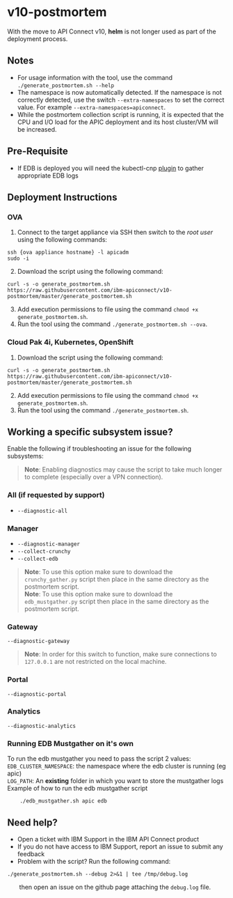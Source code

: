 # v10-postmortem
With the move to API Connect v10, **helm** is not longer used as part of the deployment process.


## Notes
- For usage information with the tool, use the command `./generate_postmortem.sh --help`
- The namespace is now automatically detected.  If the namespace is not correctly detected, use the switch `--extra-namespaces` to set the correct value.  For example `--extra-namespaces=apiconnect`.
- While the postmortem collection script is running, it is expected that the CPU and I/O load for the APIC deployment and its host cluster/VM will be increased. 

## Pre-Requisite
- If EDB is deployed you will need the kubectl-cnp [plugin](https://www.enterprisedb.com/docs/postgres_for_kubernetes/latest/cnp-plugin) to gather appropriate EDB logs

## Deployment Instructions
### OVA
1. Connect to the target appliance via SSH then switch to the _root user_ using the following commands:
```shell
ssh {ova appliance hostname} -l apicadm
sudo -i
```
2.  Download the script using the following command:
```shell
curl -s -o generate_postmortem.sh https://raw.githubusercontent.com/ibm-apiconnect/v10-postmortem/master/generate_postmortem.sh
```
3.  Add execution permissions to file using the command `chmod +x generate_postmortem.sh`.
4.  Run the tool using the command `./generate_postmortem.sh --ova`.

### Cloud Pak 4i, Kubernetes, OpenShift
1.  Download the script using the following command:
```shell
curl -s -o generate_postmortem.sh https://raw.githubusercontent.com/ibm-apiconnect/v10-postmortem/master/generate_postmortem.sh
```
2.  Add execution permissions to file using the command `chmod +x generate_postmortem.sh`.
3.  Run the tool using the command `./generate_postmortem.sh`.


## Working a specific subsystem issue?
Enable the following if troubleshooting an issue for the following subsystems:  
> **Note**: Enabling diagnostics may cause the script to take much longer to complete (especially over a VPN connection).
### All (if requested by support)
- `--diagnostic-all`
### Manager
- `--diagnostic-manager`
- `--collect-crunchy`
- `--collect-edb`<br />
> **Note**: To use this option make sure to download the `crunchy_gather.py` script then place in the same directory as the postmortem script.   
> **Note**: To use this option make sure to download the `edb_mustgather.py` script then place in the same directory as the postmortem script.
### Gateway
`--diagnostic-gateway`
> **Note**: In order for this switch to function, make sure connections to `127.0.0.1` are not restricted on the local machine.
### Portal
`--diagnostic-portal`
### Analytics
`--diagnostic-analytics`

### Running EDB Mustgather on it's own   
To run the edb mustgather you need to pass the script 2 values:   
`EDB_CLUSTER_NAMESPACE`: the namespace where the edb cluster is running (eg apic)  
`LOG_PATH`: An **existing** folder in which you want to store the mustgather logs
Example of how to run the edb mustgather script
```
    ./edb_mustgather.sh apic edb
```

## Need help?
-  Open a ticket with IBM Support in the IBM API Connect product
-  If you do not have access to IBM Support, report an issue to submit any feedback
-  Problem with the script?  Run the following command:
```shell
./generate_postmortem.sh --debug 2>&1 | tee /tmp/debug.log
```
&nbsp;&nbsp;&nbsp;&nbsp;&nbsp;&nbsp;&nbsp;then open an issue on the github page attaching the `debug.log` file.

